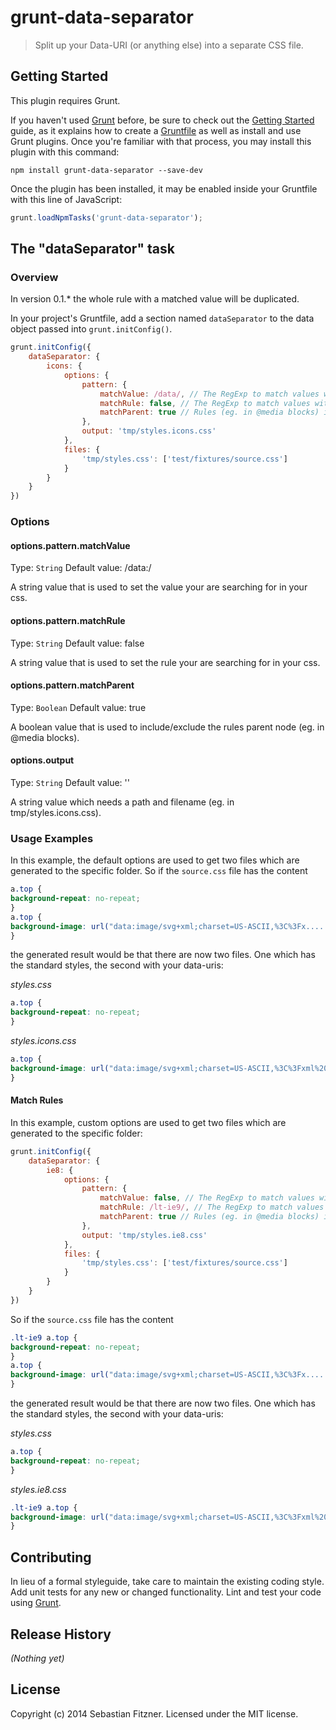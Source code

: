 # grunt-data-separator

> Split up your Data-URI (or anything else) into a separate CSS file.

## Getting Started
This plugin requires Grunt.

If you haven't used [Grunt](http://gruntjs.com/) before, be sure to check out the [Getting Started](http://gruntjs.com/getting-started) guide, as it explains how to create a [Gruntfile](http://gruntjs.com/sample-gruntfile) as well as install and use Grunt plugins. Once you're familiar with that process, you may install this plugin with this command:

```shell
npm install grunt-data-separator --save-dev
```

Once the plugin has been installed, it may be enabled inside your Gruntfile with this line of JavaScript:

```js
grunt.loadNpmTasks('grunt-data-separator');
```

## The "dataSeparator" task

### Overview
In version 0.1.* the whole rule with a matched value will be duplicated.

In your project's Gruntfile, add a section named `dataSeparator` to the data object passed into `grunt.initConfig()`.

```js
grunt.initConfig({
	dataSeparator: {
		icons: {
			options: {
				pattern: {
					matchValue: /data/, // The RegExp to match values with
					matchRule: false, // The RegExp to match values with
					matchParent: true // Rules (eg. in @media blocks) include their parent node.
				},
				output: 'tmp/styles.icons.css'
			},
			files: {
				'tmp/styles.css': ['test/fixtures/source.css']
			}
		}
	}
})
```

### Options

#### options.pattern.matchValue
Type: `String`
Default value: /data:/

A string value that is used to set the value your are searching for in your css.

#### options.pattern.matchRule
Type: `String`
Default value: false

A string value that is used to set the rule your are searching for in your css.

#### options.pattern.matchParent
Type: `Boolean`
Default value: true

A boolean value that is used to include/exclude the rules parent node (eg. in @media blocks).

#### options.output
Type: `String`
Default value: ''

A string value which needs a path and filename (eg. in tmp/styles.icons.css).

### Usage Examples
In this example, the default options are used to get two files which are generated to the specific folder. So if the `source.css` file has the content

```css
a.top {
background-repeat: no-repeat;
}
a.top {
background-image: url("data:image/svg+xml;charset=US-ASCII,%3C%3Fx.....");
}
```
the generated result would be that there are now two files. One which has the standard styles, the second with your data-uris:

*styles.css*
```css
a.top {
background-repeat: no-repeat;
}
```
*styles.icons.css*
```css
a.top {
background-image: url("data:image/svg+xml;charset=US-ASCII,%3C%3Fxml%20v.......");
}
```

#### Match Rules
In this example, custom options are used to get two files which are generated to the specific folder:

```js
grunt.initConfig({
	dataSeparator: {
		ie8: {
			options: {
				pattern: {
					matchValue: false, // The RegExp to match values with
					matchRule: /lt-ie9/, // The RegExp to match values with
					matchParent: true // Rules (eg. in @media blocks) include their parent node.
				},
				output: 'tmp/styles.ie8.css'
			},
			files: {
				'tmp/styles.css': ['test/fixtures/source.css']
			}
		}
	}
})
```

So if the `source.css` file has the content

```css
.lt-ie9 a.top {
background-repeat: no-repeat;
}
a.top {
background-image: url("data:image/svg+xml;charset=US-ASCII,%3C%3Fx.....");
}
```
the generated result would be that there are now two files. One which has the standard styles, the second with your data-uris:

*styles.css*
```css
a.top {
background-repeat: no-repeat;
}
```
*styles.ie8.css*
```css
.lt-ie9 a.top {
background-image: url("data:image/svg+xml;charset=US-ASCII,%3C%3Fxml%20v.......");
}
```

## Contributing
In lieu of a formal styleguide, take care to maintain the existing coding style. Add unit tests for any new or changed functionality. Lint and test your code using [Grunt](http://gruntjs.com/).

## Release History
_(Nothing yet)_

## License
Copyright (c) 2014 Sebastian Fitzner. Licensed under the MIT license.
